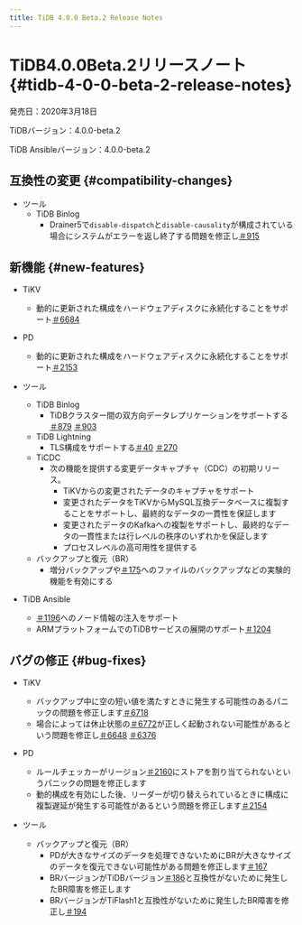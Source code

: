 ```yaml
---
title: TiDB 4.0.0 Beta.2 Release Notes
---
```


# TiDB4.0.0Beta.2リリースノート {#tidb-4-0-0-beta-2-release-notes}

発売日：2020年3月18日

TiDBバージョン：4.0.0-beta.2

TiDB Ansibleバージョン：4.0.0-beta.2

## 互換性の変更 {#compatibility-changes}

-   ツール
    -   TiDB Binlog
        -   Drainer5で`disable-dispatch`と`disable-causality`が構成されている場合にシステムがエラーを返し終了する問題を修正し[＃915](https://github.com/pingcap/tidb-binlog/pull/915)

## 新機能 {#new-features}

-   TiKV
    -   動的に更新された構成をハードウェアディスクに永続化することをサポート[＃6684](https://github.com/tikv/tikv/pull/6684)

-   PD
    -   動的に更新された構成をハードウェアディスクに永続化することをサポート[＃2153](https://github.com/pingcap/pd/pull/2153)

-   ツール
    -   TiDB Binlog
        -   TiDBクラスター間の双方向データレプリケーションをサポートする[＃879](https://github.com/pingcap/tidb-binlog/pull/879) [＃903](https://github.com/pingcap/tidb-binlog/pull/903)
    -   TiDB Lightning
        -   TLS構成をサポートする[＃40](https://github.com/tikv/importer/pull/40) [＃270](https://github.com/pingcap/tidb-lightning/pull/270)
    -   TiCDC
        -   次の機能を提供する変更データキャプチャ（CDC）の初期リリース。
            -   TiKVからの変更されたデータのキャプチャをサポート
            -   変更されたデータをTiKVからMySQL互換データベースに複製することをサポートし、最終的なデータの一貫性を保証します
            -   変更されたデータのKafkaへの複製をサポートし、最終的なデータの一貫性または行レベルの秩序のいずれかを保証します
            -   プロセスレベルの高可用性を提供する
    -   バックアップと復元（BR）
        -   増分バックアップや[＃175](https://github.com/pingcap/br/pull/175)へのファイルのバックアップなどの実験的機能を有効にする

-   TiDB Ansible
    -   [＃1196](https://github.com/pingcap/tidb-ansible/pull/1196)へのノード情報の注入をサポート
    -   ARMプラットフォームでのTiDBサービスの展開のサポート[＃1204](https://github.com/pingcap/tidb-ansible/pull/1204)

## バグの修正 {#bug-fixes}

-   TiKV
    -   バックアップ中に空の短い値を満たすときに発生する可能性のあるパニックの問題を修正します[＃6718](https://github.com/tikv/tikv/pull/6718)
    -   場合によっては休止状態の[＃6772](https://github.com/tikv/tikv/pull/6672)が正しく起動されない可能性があるという問題を修正し[＃6648](https://github.com/tikv/tikv/pull/6648) [＃6376](https://github.com/tikv/tikv/pull/6736)

-   PD
    -   ルールチェッカーがリージョン[＃2160](https://github.com/pingcap/pd/pull/2160)にストアを割り当てられないというパニックの問題を修正します
    -   動的構成を有効にした後、リーダーが切り替えられているときに構成に複製遅延が発生する可能性があるという問題を修正します[＃2154](https://github.com/pingcap/pd/pull/2154)

-   ツール
    -   バックアップと復元（BR）
        -   PDが大きなサイズのデータを処理できないためにBRが大きなサイズのデータを復元できない可能性がある問題を修正します[＃167](https://github.com/pingcap/br/pull/167)
        -   BRバージョンがTiDBバージョン[＃186](https://github.com/pingcap/br/pull/186)と互換性がないために発生したBR障害を修正します
        -   BRバージョンがTiFlash1と互換性がないために発生したBR障害を修正し[＃194](https://github.com/pingcap/br/pull/194)
